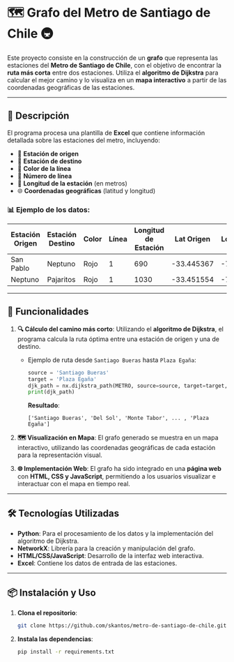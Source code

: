 # 🗺️ Grafo del Metro de Santiago de Chile 🚇

Este proyecto consiste en la construcción de un **grafo** que representa las estaciones del **Metro de Santiago de Chile**, con el objetivo de encontrar la **ruta más corta** entre dos estaciones. Utiliza el **algoritmo de Dijkstra** para calcular el mejor camino y lo visualiza en un **mapa interactivo** a partir de las coordenadas geográficas de las estaciones.

---

## 📝 Descripción

El programa procesa una plantilla de **Excel** que contiene información detallada sobre las estaciones del metro, incluyendo:

- 🚉 **Estación de origen**
- 🚉 **Estación de destino**
- 🎨 **Color de la línea**
- 🔢 **Número de línea**
- 📏 **Longitud de la estación** (en metros)
- 🌐 **Coordenadas geográficas** (latitud y longitud)

### 📊 Ejemplo de los datos:

| Estación Origen  | Estación Destino  | Color | Línea | Longitud de Estación | Lat Origen | Long Origen | Lat Destino | Long Destino |
|------------------|-------------------|-------|-------|----------------------|------------|-------------|-------------|--------------|
| San Pablo        | Neptuno           | Rojo  | 1     | 690                  | -33.445367 | -70.723160  | -33.451554  | -70.722668   |
| Neptuno          | Pajaritos         | Rojo  | 1     | 1030                 | -33.451554 | -70.722668  | -33.456570  | -70.715493   |

---

## 🚀 Funcionalidades

1. **🔍 Cálculo del camino más corto**: Utilizando el **algoritmo de Dijkstra**, el programa calcula la ruta óptima entre una estación de origen y una de destino.

   - Ejemplo de ruta desde `Santiago Bueras` hasta `Plaza Egaña`:
     ```python
     source = 'Santiago Bueras'
     target = 'Plaza Egaña'
     djk_path = nx.dijkstra_path(METRO, source=source, target=target, weight=True)
     print(djk_path)
     ```

     **Resultado**:
     ```
     ['Santiago Bueras', 'Del Sol', 'Monte Tabor', ... , 'Plaza Egaña']
     ```

2. **🗺️ Visualización en Mapa**: El grafo generado se muestra en un mapa interactivo, utilizando las coordenadas geográficas de cada estación para la representación visual.

3. **🌐 Implementación Web**: El grafo ha sido integrado en una **página web** con **HTML, CSS y JavaScript**, permitiendo a los usuarios visualizar e interactuar con el mapa en tiempo real.

---

## 🛠️ Tecnologías Utilizadas

- **Python**: Para el procesamiento de los datos y la implementación del algoritmo de Dijkstra.
- **NetworkX**: Librería para la creación y manipulación del grafo.
- **HTML/CSS/JavaScript**: Desarrollo de la interfaz web interactiva.
- **Excel**: Contiene los datos de entrada de las estaciones.

---

## 📦 Instalación y Uso

1. **Clona el repositorio**:
   ```bash
   git clone https://github.com/skantos/metro-de-santiago-de-chile.git
2. **Instala las dependencias**:
   ```bash
   pip install -r requirements.txt


